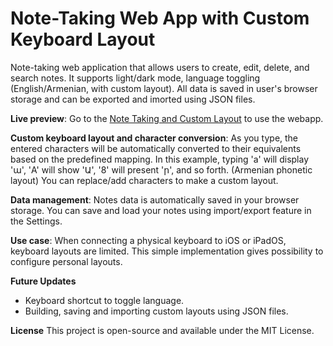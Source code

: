 # Note-Taking Web App with Custom Keyboard Layout

Note-taking web application that allows users to create, edit, delete, and search notes. It supports light/dark mode, language toggling (English/Armenian, with custom layout). All data is saved in user's browser storage and can be exported and imorted using JSON files.

**Live preview**: Go to the [Note Taking and Custom Layout](https://samuelabyan.github.io/note-taking-custom-keylayout) to use the webapp.


**Custom keyboard layout and character conversion**: As you type, the entered characters will be automatically converted to their equivalents based on the predefined mapping. In this example, typing 'a' will display 'ա', 'A' will show 'Ա', '8' will present 'ր', and so forth. (Armenian phonetic layout) You can replace/add characters to make a custom layout.

**Data management**: Notes data is automatically saved in your browser storage. You can save and load your notes using import/export feature in the Settings.

**Use case**: When connecting a physical keyboard to iOS or iPadOS, keyboard layouts are limited. This simple implementation gives possibility to configure personal layouts.

**Future Updates**
- Keyboard shortcut to toggle language.
- Building, saving and importing custom layouts using JSON files.

**License**
This project is open-source and available under the MIT License.
